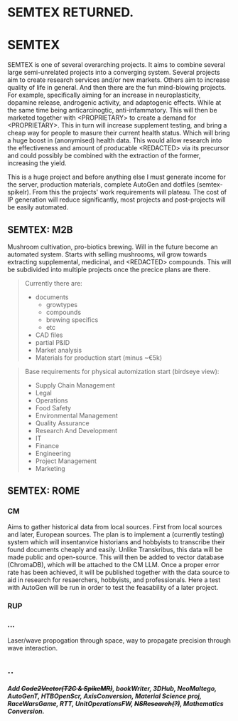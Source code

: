 # SEMTEX RETURNED.

# SEMTEX
SEMTEX is one of several overarching projects. It aims to combine several large semi-unrelated projects into a converging system.
Several projects aim to create research services and/or new markets. Others aim to increase quality of life in general. And then there are the fun mind-blowing projects.
For example, specifically aiming for an increase in neuroplasticity, dopamine release, androgenic activity, and adaptogenic effects. While at the same time being anticarcinogtic, anti-infammatory.
This will then be marketed together with \<PROPRIETARY\> to create a demand for \<PROPRIETARY\>. This in turn will increase supplement testing, and bring a cheap way for people to masure their current health status. Which will bring a huge boost in (anonymised) health data.
This would allow research into the effectiveness and amount of producable \<REDACTED\> via its precursor  and could possibly be combined with the extraction of the former, increasing the yield.

This is a huge project and before anything else I must generate income for the server, production materials, complete AutoGen and dotfiles (semtex-spikelr). From this the projects' work requirements will plateau. The cost of IP generation will reduce significantly, most projects and post-projects will be easily automated.

## SEMTEX: M2B
Mushroom cultivation, pro-biotics brewing. Will in the future become an automated system.
Starts with selling mushrooms, wil grow towards extracting supplemental, medicinal, and \<REDACTED\> compounds.
This will be subdivided into multiple projects once the precice plans are there.
> Currently there are:
> - documents
>   - growtypes
>   - compounds
>   - brewing specifics
>   - etc
> - CAD files
> - partial P&ID
> - Market analysis
> - Materials for production start (minus ~€5k)

> Base requirements for physical automization start (birdseye view):
> - Supply Chain Management
> - Legal
> - Operations
> - Food Safety
> - Environmental Management
> - Quality Assurance
> - Research And Development
> - IT
> - Finance
> - Engineering
> - Project Management
> - Marketing

## SEMTEX: ROME
### CM
Aims to gather historical data from local sources. First from local sources and later, European sources. The plan is to implement a (currently testing) system which will insentanvice historians and hobbyists to transcribe their found documents cheaply and easily.
Unlike Transkribus, this data will be made public and open-source.
This will then be added to vector database (ChromaDB), which will be attached to the CM LLM. Once a proper error rate has been achieved, it will be published together with the data source to aid in research for resaerchers, hobbyists, and professionals.
Here a test with AutoGen will be run in order to test the feasability of a later project.

### RUP

### ...

Laser/wave propogation through space, way to propagate precision through wave interaction.

## .. 
##### Add ~~Code2Vector(T2C & SpikeMR)~~, bookWriter, 3DHub, NeoMaltego, AutoGenT, HTBOpenScr, AxisConversion, Material Science proj, RaceWarsGame, RTT, UnitOperationsFW, ~~NSResearch(?)~~, Mathematics Conversion.
